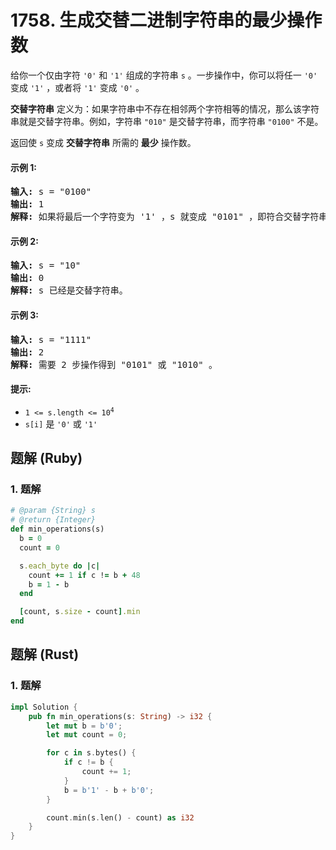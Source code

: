 # 1758. 生成交替二进制字符串的最少操作数
给你一个仅由字符 `'0'` 和 `'1'` 组成的字符串 `s` 。一步操作中，你可以将任一 `'0'` 变成 `'1'` ，或者将 `'1'` 变成 `'0'` 。

**交替字符串** 定义为：如果字符串中不存在相邻两个字符相等的情况，那么该字符串就是交替字符串。例如，字符串 `"010"` 是交替字符串，而字符串 `"0100"` 不是。

返回使 `s` 变成 **交替字符串** 所需的 **最少** 操作数。

#### 示例 1:
<pre>
<strong>输入:</strong> s = "0100"
<strong>输出:</strong> 1
<strong>解释:</strong> 如果将最后一个字符变为 '1' ，s 就变成 "0101" ，即符合交替字符串定义。
</pre>

#### 示例 2:
<pre>
<strong>输入:</strong> s = "10"
<strong>输出:</strong> 0
<strong>解释:</strong> s 已经是交替字符串。
</pre>

#### 示例 3:
<pre>
<strong>输入:</strong> s = "1111"
<strong>输出:</strong> 2
<strong>解释:</strong> 需要 2 步操作得到 "0101" 或 "1010" 。
</pre>

#### 提示:
* <code>1 <= s.length <= 10<sup>4</sup></code>
* `s[i]` 是 `'0'` 或 `'1'`

## 题解 (Ruby)

### 1. 题解
```Ruby
# @param {String} s
# @return {Integer}
def min_operations(s)
  b = 0
  count = 0

  s.each_byte do |c|
    count += 1 if c != b + 48
    b = 1 - b
  end

  [count, s.size - count].min
end
```

## 题解 (Rust)

### 1. 题解
```Rust
impl Solution {
    pub fn min_operations(s: String) -> i32 {
        let mut b = b'0';
        let mut count = 0;

        for c in s.bytes() {
            if c != b {
                count += 1;
            }
            b = b'1' - b + b'0';
        }

        count.min(s.len() - count) as i32
    }
}
```
